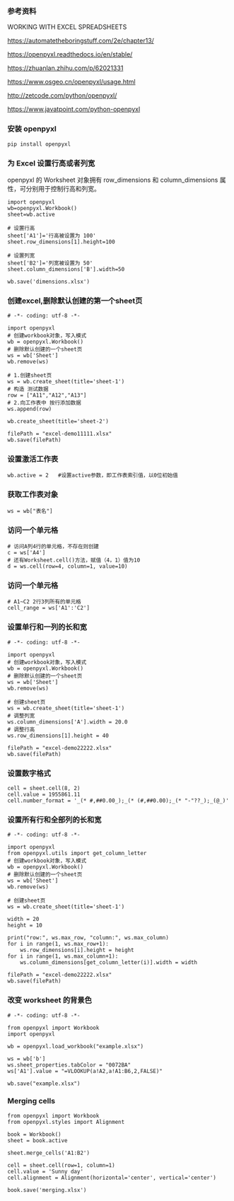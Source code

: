### 参考资料

WORKING WITH EXCEL SPREADSHEETS

https://automatetheboringstuff.com/2e/chapter13/

https://openpyxl.readthedocs.io/en/stable/

https://zhuanlan.zhihu.com/p/62021331

https://www.osgeo.cn/openpyxl/usage.html

http://zetcode.com/python/openpyxl/

https://www.javatpoint.com/python-openpyxl

### 安装 openpyxl

```
pip install openpyxl
```


### 为 Excel 设置行高或者列宽

openpyxl 的 Worksheet 对象拥有 row_dimensions 和 column_dimensions 属性，可分别用于控制行高和列宽。

```
import openpyxl
wb=openpyxl.Workbook()
sheet=wb.active

# 设置行高
sheet['A1']='行高被设置为 100'
sheet.row_dimensions[1].height=100

# 设置列宽
sheet['B2']='列宽被设置为 50'
sheet.column_dimensions['B'].width=50

wb.save('dimensions.xlsx')

```


### 创建excel,删除默认创建的第一个sheet页

```
# -*- coding: utf-8 -*-

import openpyxl
# 创建workbook对象，写入模式
wb = openpyxl.Workbook()
# 删除默认创建的一个sheet页
ws = wb['Sheet']
wb.remove(ws)

# 1.创建sheet页
ws = wb.create_sheet(title='sheet-1')
# 构造 测试数据
row = ["A11","A12","A13"]
# 2.向工作表中 按行添加数据
ws.append(row)

wb.create_sheet(title='sheet-2')

filePath = "excel-demo11111.xlsx"
wb.save(filePath)
```

### 设置激活工作表
```
wb.active = 2   #设置active参数，即工作表索引值，以0位初始值
```

### 获取工作表对象
```
ws = wb["表名"]
```

### 访问一个单元格
```
# 访问A列4行的单元格，不存在则创建
c = ws['A4']
# 还有Worksheet.cell()方法，赋值（4，1）值为10
d = ws.cell(row=4, column=1, value=10)
```

### 访问一个单元格
```
# A1~C2 2行3列所有的单元格
cell_range = ws['A1':'C2']
```

### 设置单行和一列的长和宽

```
# -*- coding: utf-8 -*-

import openpyxl
# 创建workbook对象，写入模式
wb = openpyxl.Workbook()
# 删除默认创建的一个sheet页
ws = wb['Sheet']
wb.remove(ws)

# 创建sheet页
ws = wb.create_sheet(title='sheet-1')
# 调整列宽
ws.column_dimensions['A'].width = 20.0
# 调整行高
ws.row_dimensions[1].height = 40

filePath = "excel-demo22222.xlsx"
wb.save(filePath)
```

### 设置数字格式

```
cell = sheet.cell(8, 2)
cell.value = 1955861.11
cell.number_format = '_(* #,##0.00_);_(* (#,##0.00);_(* "-"??_);_(@_)'
```

### 设置所有行和全部列的长和宽

```
# -*- coding: utf-8 -*-

import openpyxl
from openpyxl.utils import get_column_letter
# 创建workbook对象，写入模式
wb = openpyxl.Workbook()
# 删除默认创建的一个sheet页
ws = wb['Sheet']
wb.remove(ws)

# 创建sheet页
ws = wb.create_sheet(title='sheet-1')

width = 20
height = 10

print("row:", ws.max_row, "column:", ws.max_column)
for i in range(1, ws.max_row+1):
    ws.row_dimensions[i].height = height
for i in range(1, ws.max_column+1):
    ws.column_dimensions[get_column_letter(i)].width = width

filePath = "excel-demo22222.xlsx"
wb.save(filePath)
```

### 改变 worksheet 的背景色 

```
# -*- coding: utf-8 -*-

from openpyxl import Workbook
import openpyxl

wb = openpyxl.load_workbook("example.xlsx")

ws = wb['b']
ws.sheet_properties.tabColor = "0072BA"
ws['A1'].value = "=VLOOKUP(a!A2,a!A1:B6,2,FALSE)"

wb.save("example.xlsx")
```

### Merging cells

```
from openpyxl import Workbook
from openpyxl.styles import Alignment

book = Workbook()
sheet = book.active

sheet.merge_cells('A1:B2')

cell = sheet.cell(row=1, column=1)
cell.value = 'Sunny day'
cell.alignment = Alignment(horizontal='center', vertical='center')

book.save('merging.xlsx')
```





